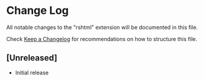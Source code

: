 # Change Log

All notable changes to the "rshtml" extension will be documented in this file.

Check [Keep a Changelog](http://keepachangelog.com/) for recommendations on how to structure this file.

## [Unreleased]

- Initial release